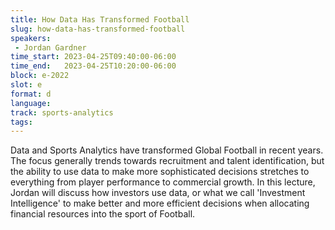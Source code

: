 ```yaml
---
title: How Data Has Transformed Football
slug: how-data-has-transformed-football
speakers:
 - Jordan Gardner
time_start: 2023-04-25T09:40:00-06:00
time_end:   2023-04-25T10:20:00-06:00
block: e-2022
slot: e
format: d
language: 
track: sports-analytics
tags:
---
```


Data and Sports Analytics have transformed Global Football in recent years. The focus generally trends towards recruitment and talent identification, but the ability to use data to make more sophisticated decisions stretches to everything from player performance to commercial growth. In this lecture, Jordan will discuss how investors use data, or what we call 'Investment Intelligence' to make better and more efficient decisions when allocating financial resources into the sport of Football.
